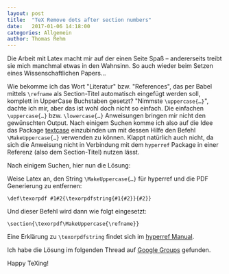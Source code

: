 ```yaml
---
layout: post
title:  "TeX Remove dots after section numbers"
date:   2017-01-06 14:18:00
categories: Allgemein
author: Thomas Rehm
---
```



Die Arbeit mit Latex macht mir auf der einen Seite Spaß – andererseits treibt sie mich manchmal etwas in den Wahnsinn. So auch wieder beim Setzen eines Wissenschaftlichen Papers…

Wie bekomme ich das Wort "Literatur" bzw. "References", das per Babel mittels ```\refname``` als Section-Titel automatisch eingefügt werden soll, komplett in UpperCase Buchstaben gesetzt? "Nimmste ```\uppercase{…}```", dachte ich mir, aber das ist wohl doch nicht so einfach. Die einfachen ```\uppercase{…}``` bzw. ```\lowercase{…}``` Anweisungen bringen mir nicht den gewünschten Output. Nach einigem Suchen komme ich also auf die Idee das Package [textcase](http://ctan.org/pkg/textcase) einzubinden um mit dessen Hilfe den Befehl ```\MakeUppercase{…}``` verwenden zu können. Klappt natürlich auch nicht, da sich die Anweisung nicht in Verbindung mit dem ```hyperref``` Package in einer Referenz (also dem Section-Titel) nutzen lässt.

Nach einigem Suchen, hier nun die Lösung:

Weise Latex an, den String ```\MakeUppercase{…}``` für hyperref und die PDF Generierung zu entfernen:

	\def\texorpdf #1#2{\texorpdfstring{#1{#2}}{#2}}

Und dieser Befehl wird dann wie folgt eingesetzt:

	\section{\texorpdf\MakeUppercase{\refname}}

Eine Erklärung zu ```\texorpdfstring``` findet sich im [hyperref Manual](https://www.tug.org/applications/hyperref/manual.html#x1-170004.1.2).

Ich habe die Lösung im folgenden Thread auf [Google Groups](https://groups.google.com/forum/#!topic/comp.text.tex/pRnh24H1XJI) gefunden.

Happy TeXing!

